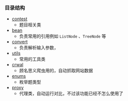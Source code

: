 ### 目录结构

- [contest](./contest)
  - 题目相关类
- [bean](./bean)
  - 负责常用的引用例如 ``ListNode`` 、`TreeNode` 等
- [convert](./convert)
  - 负责解析输入参数，
- [utils](./utils)
  - 常用的工具类
- [crwal](./crwal)
  - 顾名思义爬虫用的，自动抓取网站数据
- [enums](./enums)
  - 枚举题类型
- [proxy](./proxy)
  - 代理类，自动运行对比，不过该功能已经不怎么使用了
